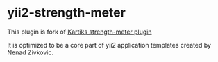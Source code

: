 yii2-strength-meter
===================

This plugin is fork of [Kartiks strength-meter plugin](https://github.com/kartik-v/strength-meter)

It is optimized to be a core part of yii2 application templates created by Nenad Zivkovic.
